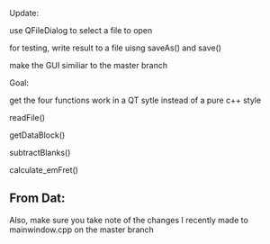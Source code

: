 Update:

use QFileDialog to select a file to open 

for testing, write result to a file uisng saveAs() and save()

make the GUI similiar to the master branch

Goal:

get the four functions work in a QT sytle instead of a pure c++ style

readFile()

getDataBlock()

subtractBlanks()

calculate_emFret()


From Dat:
---------------------------------

Also, make sure you take note of the changes I recently made to mainwindow.cpp on the master branch
